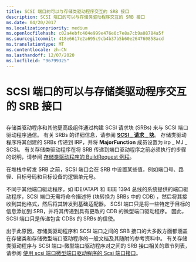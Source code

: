 ```yaml
---
title: SCSI 端口的可以与存储类驱动程序交互的 SRB 接口
description: SCSI 端口的可以与存储类驱动程序交互的 SRB 接口
ms.date: 04/20/2017
ms.localizationpriority: medium
ms.openlocfilehash: c02a4ebfc404e999e476e0c7e8a7cb9a08784a5f
ms.sourcegitcommit: 418e6617e2a695c9cb4b37b5b60e264760858acd
ms.translationtype: MT
ms.contentlocale: zh-CN
ms.lasthandoff: 12/07/2020
ms.locfileid: "96799325"
---
```

# <a name="scsi-ports-srb-interface-with-the-storage-class-driver"></a>SCSI 端口的可以与存储类驱动程序交互的 SRB 接口


## <span id="ddk_scsi_ports_srb_interface_with_the_storage_class_driver_kg"></span><span id="DDK_SCSI_PORTS_SRB_INTERFACE_WITH_THE_STORAGE_CLASS_DRIVER_KG"></span>


存储类驱动程序和其他更高级组件通过构建 SCSI 请求块 (SRBs) 来与 SCSI 端口驱动程序通信。 有关 SRBs 的详细信息，请参阅 [**SCSI \_ 请求 \_ 块**](/windows-hardware/drivers/ddi/srb/ns-srb-_scsi_request_block)。 存储类驱动程序将其创建的 SRBs 传递到 IRP，并将 **MajorFunction** 成员设置为 irp \_ MJ \_ SCSI。 有关存储类驱动程序在将 SRB 传递到端口驱动程序之前必须执行的步骤的说明，请参阅 [存储类驱动程序的 BuildRequest 例程](storage-class-driver-s-buildrequest-routine.md)。

在堆栈中转发 SRB 之前，SCSI 端口会在 SRB 中设置某些值，例如端口号、路径、目标号码和目标设备的逻辑单元号。

不同于其他端口驱动程序，如 IDE/ATAPI 和 IEEE 1394 总线的系统提供的端口驱动程序，SCSI 端口无需将命令描述符 (块转换为 SRBs 中的 CDB) ，然后将其接收到其他格式，然后将其转发到基础适配器。 SCSI 端口只是将一些特定于目标的信息添加到 SRB，并将其传递到具有更改的 CDB 的微型端口驱动程序。 因此，SCSI 端口只是传递包含 CDBs 的 SRBs 的信使。

出于此原因，存储类驱动程序和 SCSI 端口之间的 SRB 接口的大多数方面都涵盖在存储类和存储微型端口驱动程序的一般文档及其随附的参考资料中。 有关存储类驱动程序与 SCSI 端口-微型端口驱动程序对之间的 SRB 接口相关的章节列表，请参阅 [使用 scsi 端口微型端口驱动程序的 Scsi 端口接口](scsi-port-s-interface-with-scsi-port-miniport-drivers.md)。

 

